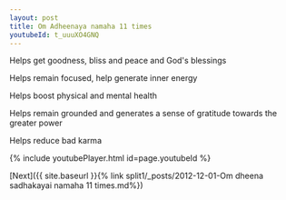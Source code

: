 ```yaml
---
layout: post
title: Om Adheenaya namaha 11 times
youtubeId: t_uuuXO4GNQ
---
```

 
 
Helps get goodness, bliss and peace and God's blessings
 
Helps remain focused, help generate inner energy 
 
Helps boost physical and mental health 
 
Helps remain grounded and generates a sense of gratitude towards the greater power 
 
Helps reduce bad karma
 
 
 
 


{% include youtubePlayer.html id=page.youtubeId %}
 
[Next]({{ site.baseurl }}{% link  split1/_posts/2012-12-01-Om dheena sadhakayai namaha 11 times.md%})
 

